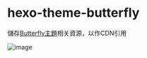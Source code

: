 # hexo-theme-butterfly

儲存[Butterfly主題]( https://github.com/jerryc127/hexo-theme-butterfly )相关資源，以作CDN引用



![image](https://user-images.githubusercontent.com/16351105/58887365-1272f780-8718-11e9-9329-3292c6ba20d4.png)

